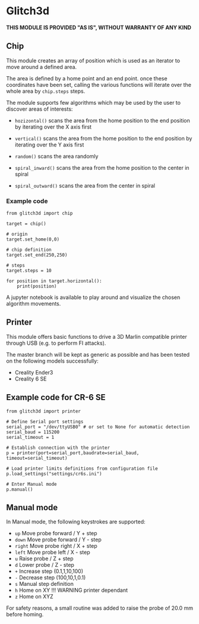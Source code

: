 # Glitch3d #
**THIS MODULE IS PROVIDED "AS IS", WITHOUT WARRANTY OF ANY KIND**

## Chip ##
This module creates an array of position which is used as an iterator to move around a defined area.

The area is defined by a home point and an end point. once these coordinates have been set, calling the various functions will iterate over the whole area by `chip.steps` steps.

The module supports few algorithms which may be used by the user to discover areas of interests:

* `hozizontal()` scans the area from the home position to the end position by iterating over the X axis first

* `vertical()` scans the area from the home position to the end position by iterating over the Y axis first

* `random()` scans the area randomly

* `spiral_inward()` scans the area from the home position to the center in spiral

* `spiral_outward()` scans the area from the center in spiral


### Example code ##
```
from glitch3d import chip

target = chip()

# origin
target.set_home(0,0)

# chip definition
target.set_end(250,250)

# steps
target.steps = 10

for position in target.horizontal():
    print(position)

```

A jupyter notebook is available to play around and visualize the chosen algorithm movements.


## Printer ##
This module offers basic functions to drive a 3D Marlin compatible printer through USB (e.g. to perform FI attacks).

The master branch will be kept as generic as possible and has been tested on the following models successfully:
- Creality Ender3
- Creality 6 SE

## Example code for CR-6 SE ##
```
from glitch3d import printer

# Define Serial port settings
serial_port = "/dev/ttyUSB0" # or set to None for automatic detection
serial_baud = 115200
serial_timeout = 1

# Establish connection with the printer
p = printer(port=serial_port,baudrate=serial_baud, timeout=serial_timeout)

# Load printer limits definitions from configuration file
p.load_settings("settings/cr6s.ini")

# Enter Manual mode
p.manual()

```

## Manual mode ##
In Manual mode, the following keystrokes are supported:

* `up` Move probe forward / Y + step
* `down` Move probe forward / Y - step
* `right` Move probe right / X + step
* `left` Move probe left / X - step 
* `u` Raise probe / Z + step
* `d` Lower probe / Z - step
* `+` Increase step (0.1,1,10,100)
* `-` Decrease step (100,10,1,0.1)
* `s` Manual step definition
* `h` Home on XY !!! WARNING printer dependant
* `z` Home on XYZ 

For safety reasons, a small routine was added to raise the probe of 20.0 mm before homing.

